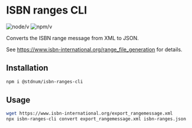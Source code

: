 # ISBN ranges CLI

![node/v](https://img.shields.io/node/v/@stdnum/isbn-ranges-cli?label=Node.js&logo=nodedotjs)
![npm/v](https://img.shields.io/npm/v/@stdnum/isbn-ranges-cli?label=latest&logo=npm)

Converts the ISBN range message from XML to JSON.

See <https://www.isbn-international.org/range_file_generation> for details.

## Installation

```bash
npm i @stdnum/isbn-ranges-cli
```

## Usage

```bash
wget https://www.isbn-international.org/export_rangemessage.xml
npx isbn-ranges-cli convert export_rangemessage.xml isbn-ranges.json
```
